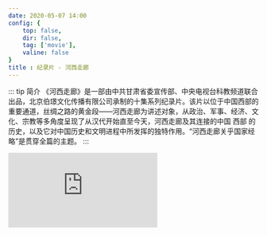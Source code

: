 ```yaml
---
date: 2020-05-07 14:00 
config: {
    top: false,
    dir: false,
    tag: ['movie'],
    valine: false
}
title : 纪录片 - 河西走廊
---
```


::: tip 简介
《河西走廊》是一部由中共甘肃省委宣传部、中央电视台科教频道联合出品，北京伯璟文化传播有限公司承制的十集系列纪录片。该片以位于中国西部的重要通道，丝绸之路的黄金段——河西走廊为讲述对象，从政治、军事、经济、文化、宗教等多角度呈现了从汉代开始直至今天，河西走廊及其连接的中国 西部 的历史，以及它对中国历史和文明进程中所发挥的独特作用。“河西走廊关乎国家经略”是贯穿全篇的主题。
:::

<iframe frameborder="0" src="https://v.qq.com/txp/iframe/player.html?vid=b0027n5tqon" allowFullScreen="true" class="tencent-video"></iframe>

